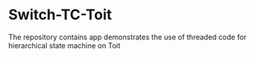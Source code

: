# Switch-TC-Toit
The repository contains app demonstrates the use of threaded code for hierarchical state machine on Toit
